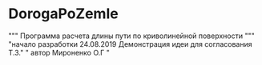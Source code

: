 # DorogaPoZemle
""" Программа расчета длины пути по криволинейной поверхности     """ "начало разработки 24.08.2019  Демонстрация идеи для согласования Т.З." " автор Мироненко О.Г " 
